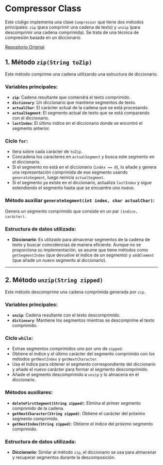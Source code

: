 # Compressor Class

Este código implementa una clase `Compressor` que tiene dos métodos principales: `zip` (para comprimir una cadena de texto) y `unzip` (para descomprimir una cadena comprimida). Se trata de una técnica de compresión basada en un diccionario.

[Repositorio Original](https://github.com/Bruno-MBl/24-25-EDA1/tree/4f94d08c76d97fcbe3045a3da8457933c2fedf6b/entregas/brunoMaciejewski/reto-003)

## 1. Método `zip(String toZip)`

Este método comprime una cadena utilizando una estructura de diccionario.

### Variables principales:

- **`zip`**: Cadena resultante que contendrá el texto comprimido.
- **`dictionary`**: Un diccionario que mantiene segmentos de texto.
- **`actualChar`**: El carácter actual de la cadena que se está procesando.
- **`actualSegment`**: El segmento actual de texto que se está comparando con el diccionario.
- **`lastIndex`**: El último índice en el diccionario donde se encontró el segmento anterior.

### Ciclo `for`:

- Itera sobre cada carácter de `toZip`.
- Concadena los caracteres en `actualSegment` y busca este segmento en el diccionario.
- Si el segmento no está en el diccionario (`index == 0`), lo añade y genera una representación comprimida de ese segmento usando `generateSegment`, luego reinicia `actualSegment`.
- Si el segmento ya existe en el diccionario, actualiza `lastIndex` y sigue extendiendo el segmento hasta que se encuentre uno nuevo.

### Método auxiliar `generateSegment(int index, char actualChar)`:

Genera un segmento comprimido que consiste en un par `(índice, carácter)`.

### Estructura de datos utilizada:

- **Diccionario**: Es utilizado para almacenar segmentos de la cadena de texto y buscar coincidencias de manera eficiente. Aunque no se proporciona su implementación, se asume que tiene métodos como `getSegmentIndex` (que devuelve el índice de un segmento) y `addElement` (que añade un nuevo segmento al diccionario).

---

## 2. Método `unzip(String zipped)`

Este método descomprime una cadena comprimida generada por `zip`.

### Variables principales:

- **`unzip`**: Cadena resultante con el texto descomprimido.
- **`dictionary`**: Mantiene los segmentos mientras se descomprime el texto comprimido.

### Ciclo `while`:

- Extrae segmentos comprimidos uno por uno de `zipped`.
- Obtiene el índice y el último carácter del segmento comprimido con los métodos `getNextIndex` y `getNextCharacter`.
- Usa el índice para obtener el segmento correspondiente del diccionario y añade el nuevo carácter para formar el segmento descomprimido.
- Añade el segmento descomprimido a `unzip` y lo almacena en el diccionario.

### Métodos auxiliares:

- **`deleteFirstSegment(String zipped)`**: Elimina el primer segmento comprimido de la cadena.
- **`getNextCharacter(String zipped)`**: Obtiene el carácter del próximo segmento comprimido.
- **`getNextIndex(String zipped)`**: Obtiene el índice del próximo segmento comprimido.

### Estructura de datos utilizada:

- **Diccionario**: Similar al método `zip`, el diccionario se usa para almacenar y recuperar segmentos durante la descomposición.

